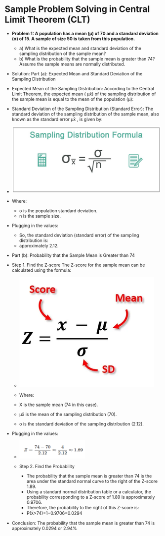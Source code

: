 # Sample Problem Solving in Central Limit Theorem (CLT)

- **Problem 1:
A population has a mean (μ) of 70 and a standard deviation (σ) of 15. A sample of size 50 is
taken from this population.**
  - a) What is the expected mean and standard deviation of the sampling distribution of the sample mean?
  - b) What is the probability that the sample mean is greater than 74? Assume the
sample means are normally distributed.

- Solution:
Part (a): Expected Mean and Standard Deviation of the Sampling Distribution
- Expected Mean of the Sampling Distribution:
According to the Central Limit Theorem, the expected mean ( μx̄) of the sampling
distribution of the sample mean is equal to the mean of the population (μ):

- Standard Deviation of the Sampling Distribution (Standard Error): The standard
deviation of the sampling distribution of the sample mean, also known as the
standard error μx̄ , is given by:

- ![Alt Text](./images/Sampling-Distribution-Formula.jpg)

- Where:
  - σ is the population standard deviation.
  - n is the sample size.

- Plugging in the values:
  - So, the standard deviation (standard error) of the sampling distribution is:
  - approximately 2.12.
- Part (b): Probability that the Sample Mean is Greater than 74

- Step 1. Find the Z-score
The Z-score for the sample mean can be calculated using the formula:

  - ![Alt Text](./images/Z-score-formula.webp)

  - Where:
  - X is the sample mean (74 in this case).
  - μx̄ is the mean of the sampling distribution (70).
  - o is the standard deviation of the sampling distribution (2.12).

- Plugging in the values:

  - ![text](./images/zscore.png)

  - Step 2. Find the Probability
    - The probability that the sample mean is greater than 74 is the area under the standard normal curve to the right of the Z-score 1.89.
    - Using a standard normal distribution table or a calculator, the probability
corresponding to a Z-score of 1.89 is approximately 0.9706.
    - Therefore, the probability to the right of this Z-score is:
    - P(X̅>74)=1−0.9706=0.0294

- Conclusion:
The probability that the sample mean is greater than 74 is approximately 0.0294 or
2.94%
